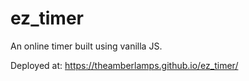 # ez_timer
An online timer built using vanilla JS.

Deployed at: https://theamberlamps.github.io/ez_timer/
